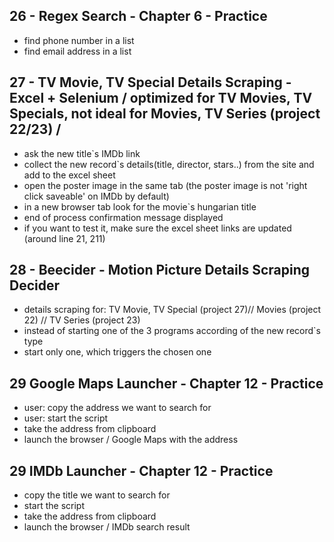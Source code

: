 ## 26 - Regex Search - Chapter 6 - Practice
- find phone number in a list
- find email address in a list

## 27 - TV Movie, TV Special Details Scraping - Excel + Selenium / optimized for TV Movies, TV Specials, not ideal for Movies, TV Series (project 22/23) /
- ask the new title`s IMDb link
- collect the new record`s details(title, director, stars..) from the site and add to the excel sheet
- open the poster image in the same tab (the poster image is not 'right click saveable' on IMDb by default)
- in a new browser tab look for the movie`s hungarian title
- end of process confirmation message displayed
- if you want to test it, make sure the excel sheet links are updated (around line 21, 211)

## 28 - Beecider - Motion Picture Details Scraping Decider
- details scraping for: TV Movie, TV Special (project 27)// Movies (project 22) // TV Series (project 23)
- instead of starting one of the 3 programs according of the new record`s type
- start only one, which triggers the chosen one

## 29 Google Maps Launcher - Chapter 12 - Practice
- user: copy the address we want to search for
- user: start the script
- take the address from clipboard
- launch the browser / Google Maps with the address

## 29 IMDb Launcher - Chapter 12 - Practice
- copy the title we want to search for
- start the script
- take the address from clipboard
- launch the browser / IMDb search result